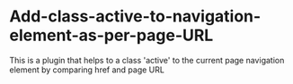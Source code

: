 # Add-class-active-to-navigation-element-as-per-page-URL
This is a plugin that helps to a class 'active' to the current page navigation element by comparing href and page URL

